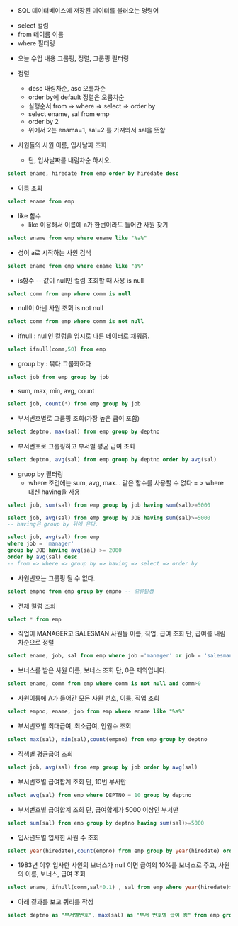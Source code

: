 * SQL 데이터베이스에 저장된 데이터를 불러오는 명령어

- select 컬럼
- from 테이름 이름
- where 필터링

* 오늘 수업 내용
	그룹핑, 정렬, 그룹핑 필터링

- 정렬
	- desc 내림차순, asc 오름차순
	- order by에 default 정렬은 오름차순
	- 실행순서 from => where => select => order by
	- select ename, sal from emp
	-	order by 2
	- 위에서 2는 enama=1, sal=2 를 가져와서 sal을 뜻함

- 사원들의 사원 이름, 입사날짜 조회
	- 단, 입사날짜를 내림차순 하시오.
```sql
select ename, hiredate from emp order by hiredate desc
```
- 이름 조회
```sql
select ename from emp
```
- like 함수
	- like 이용해서 이름에 a가 한번이라도 들어간 사원 찾기
```sql
select ename from emp where ename like "%a%"
```
- 성이 a로 시작하는 사원 검색
```sql
select ename from emp where ename like "a%"
```
- is함수
-- 값이 null인 컬럼 조회할 때 사용 is null
```sql
select comm from emp where comm is null
```
- null이 아닌 사원 조회 is not null 
```sql
select comm from emp where comm is not null
```
- ifnull : null인 컬럼을 임시로 다른 데이터로 채워줌.
```sql
select ifnull(comm,50) from emp 
```
- group by : 묶다 그룹화하다
```sql
select job from emp group by job
```
- sum, max, min, avg, count
```sql
select job, count(*) from emp group by job
```
- 부서번호별로 그룹핑 조회(가장 높은 급여 포함)
```sql
select deptno, max(sal) from emp group by deptno
```
- 부서번호로 그룹핑하고 부서별 평균 급여 조회
```sql
select deptno, avg(sal) from emp group by deptno order by avg(sal)
```
- gruop by 필터링
	- where 조건에는 sum, avg, max... 같은 함수를 사용할 수 없다 = > where 대신 having을 사용
```sql
select job, sum(sal) from emp group by job having sum(sal)>=5000

select job, avg(sal) from emp group by JOB having sum(sal)>=5000
-- having은 group by 뒤에 온다.
```
```sql
select job, avg(sal) from emp
where job = 'manager'
group by JOB having avg(sal) >= 2000
order by avg(sal) desc
-- from => where => group by => having => select => order by
```
- 사원번호는 그룹핑 될 수 없다.
```sql
select empno from emp group by empno -- 오류발생
```
- 전체 컬럼 조회
```sql
select * from emp
```
- 직업이 MANAGER고 SALESMAN 사원들 이름, 직업, 급여 조회 단, 급여를 내림차순으로 정렬
```sql
select ename, job, sal from emp where job ='manager' or job = 'salesman' order by sal desc 
```
- 보너스를 받은 사원 이름, 보너스 조회 단, 0은 제외입니다.
```sql
select ename, comm from emp where comm is not null and comm>0
```
- 사원이름에 A가 들어간 모든 사원 번호, 이름, 직업 조회
```sql
select empno, ename, job from emp where ename like "%a%"
```
- 부서번호별 최대급여, 최소급여, 인원수 조회
```sql
select max(sal), min(sal),count(empno) from emp group by deptno
```
- 직책별 평균급여 조회
```sql
select job, avg(sal) from emp group by job order by avg(sal)
```
- 부서번호별 급여합계 조회 단, 10번 부서만
```sql
select avg(sal) from emp where DEPTNO = 10 group by deptno 
```
- 부서번호별 급여합계 조회 단, 급여합계가 5000 이상인 부서만
```sql
select sum(sal) from emp group by deptno having sum(sal)>=5000
```
- 입사년도별 입사한 사원 수 조회
```sql
select year(hiredate),count(empno) from emp group by year(hiredate) order by year(HIREDATE)
```
- 1983년 이후 입사한 사원의 보너스가 null 이면 급여의 10%를 보너스로 주고, 사원의 이름, 보너스, 급여 조회
```sql
select ename, ifnull(comm,sal*0.1) , sal from emp where year(hiredate)>1983
```
- 아래 결과를 보고 쿼리를 작성
```sql
select deptno as "부서별번호", max(sal) as "부서 번호별 급여 킹" from emp group by deptno
```